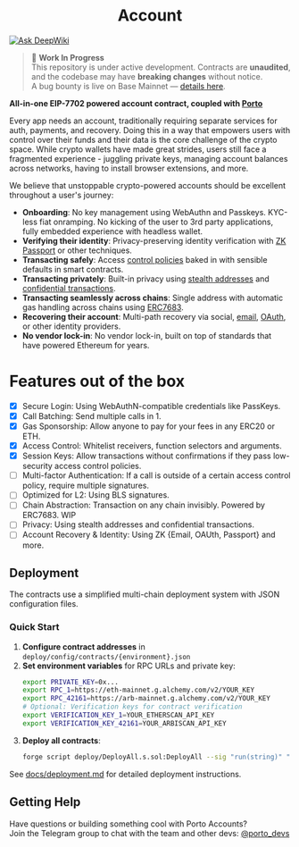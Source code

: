 # <h1 align="center"> Account </h1>

[![Ask DeepWiki](https://deepwiki.com/badge.svg)](https://deepwiki.com/ithacaxyz/account)

> 🚧 **Work In Progress**  
> This repository is under active development. Contracts are **unaudited**, and the codebase may have **breaking changes** without notice.  
> A bug bounty is live on Base Mainnet — [details here](docs/bug-bounty.md). 

**All-in-one EIP-7702 powered account contract, coupled with [Porto](https://github.com/ithacaxyz/porto)**

Every app needs an account, traditionally requiring separate services for auth, payments, and recovery. Doing this in a way that empowers users with control over their funds and their data is the core challenge of the crypto space. While crypto wallets have made great strides, users still face a fragmented experience - juggling private keys, managing account balances across networks,
having to install browser extensions, and more.

We believe that unstoppable crypto-powered accounts should be excellent throughout a user's journey:

- **Onboarding**: No key management using WebAuthn and Passkeys. KYC-less fiat onramping. No kicking of the user to 3rd party applications, fully embedded experience with headless wallet.
- **Verifying their identity**: Privacy-preserving identity verification with [ZK Passport](https://www.openpassport.app/) or other techniques.
- **Transacting safely**: Access [control policies](src/GuardedExecutor.sol) baked in with sensible defaults in smart contracts.
- **Transacting privately**: Built-in privacy using [stealth addresses](https://vitalik.eth.limo/general/2023/01/20/stealth.html) and [confidential transactions](https://eips.ethereum.org/EIPS/eip-4491).
- **Transacting seamlessly across chains**: Single address with automatic gas handling across chains using [ERC7683](https://eips.ethereum.org/EIPS/eip-7683).
- **Recovering their account**: Multi-path recovery via social, [email](https://github.com/zkemail), [OAuth](https://github.com/olehmisar/zklogin/pull/2), or other identity providers.
- **No vendor lock-in**: No vendor lock-in, built on top of standards that have powered Ethereum for years.

# Features out of the box

- [x] Secure Login: Using WebAuthN-compatible credentials like PassKeys.
- [x] Call Batching: Send multiple calls in 1.
- [x] Gas Sponsorship: Allow anyone to pay for your fees in any ERC20 or ETH.
- [x] Access Control: Whitelist receivers, function selectors and arguments.
- [x] Session Keys: Allow transactions without confirmations if they pass low-security access control policies.
- [ ] Multi-factor Authentication: If a call is outside of a certain access control policy, require multiple signatures.
- [ ] Optimized for L2: Using BLS signatures.
- [ ] Chain Abstraction: Transaction on any chain invisibly. Powered by ERC7683. WIP
- [ ] Privacy: Using stealth addresses and confidential transactions.
- [ ] Account Recovery & Identity: Using ZK {Email, OAUth, Passport} and more.

## Deployment

The contracts use a simplified multi-chain deployment system with JSON configuration files.

### Quick Start

1. **Configure contract addresses** in `deploy/config/contracts/{environment}.json`
2. **Set environment variables** for RPC URLs and private key:
   ```bash
   export PRIVATE_KEY=0x...
   export RPC_1=https://eth-mainnet.g.alchemy.com/v2/YOUR_KEY
   export RPC_42161=https://arb-mainnet.g.alchemy.com/v2/YOUR_KEY
   # Optional: Verification keys for contract verification
   export VERIFICATION_KEY_1=YOUR_ETHERSCAN_API_KEY
   export VERIFICATION_KEY_42161=YOUR_ARBISCAN_API_KEY
   ```
3. **Deploy all contracts**:
   ```bash
   forge script deploy/DeployAll.s.sol:DeployAll --sig "run(string)" "mainnet" --broadcast
   ```

See [docs/deployment.md](docs/deployment.md) for detailed deployment instructions.

## Getting Help
Have questions or building something cool with Porto Accounts?  
Join the Telegram group to chat with the team and other devs: [@porto_devs](https://t.me/porto_devs)
